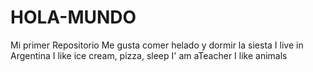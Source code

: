 # HOLA-MUNDO
Mi primer Repositorio
Me gusta comer helado y dormir la siesta
I live in Argentina
I like ice cream, pizza, sleep
I' am aTeacher
I like animals
